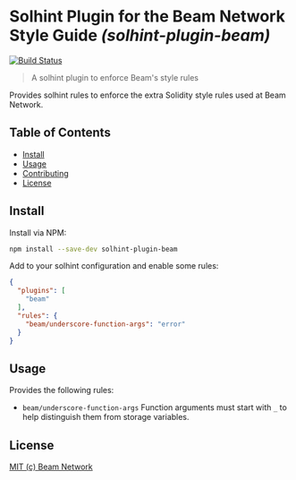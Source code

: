 # Solhint Plugin for the Beam Network Style Guide _(solhint-plugin-beam)_
[![Build Status](https://travis-ci.com/BeamNetwork/solhint-plugin-beam.svg?branch=master)](https://travis-ci.com/BeamNetwork/solhint-plugin-beam)
> A solhint plugin to enforce Beam's style rules

Provides solhint rules to enforce the extra Solidity style rules used at Beam
Network.

## Table of Contents
 - [Install](#install)
 - [Usage](#usage)
 - [Contributing](#contributing)
 - [License](#license)

## Install
Install via NPM:
```bash
npm install --save-dev solhint-plugin-beam
```

Add to your solhint configuration and enable some rules:
```json
{
  "plugins": [
    "beam"
  ],
  "rules": {
    "beam/underscore-function-args": "error"
  }
}
```

## Usage
Provides the following rules:
 - `beam/underscore-function-args`
   Function arguments must start with `_` to help distinguish them from storage
   variables.

## License
[MIT (c) Beam Network](./LICENSE)
